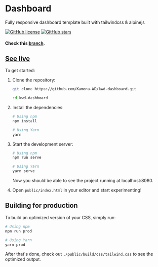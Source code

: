 # Dashboard

Fully responsive dashboard template built with tailwindcss & alpinejs

[![GitHub license](https://img.shields.io/github/license/Kamona-WD/kwd-dashboard)](https://github.com/Kamona-WD/starter-dashboard-layout/blob/main/License.md)
[![GitHub stars](https://img.shields.io/github/stars/Kamona-WD/kwd-dashboard)](https://github.com/Kamona-WD/kwd-dashboard/stargazers)

#### Check this [branch](https://github.com/Kamona-WD/kwd-dashboard/tree/rewrite).

## [See live](https://kamona-wd.github.io/kwd-dashboard/)

To get started:

1. Clone the repository:

   ```bash
   git clone https://github.com/Kamona-WD/kwd-dashboard.git

   cd kwd-dashboard
   ```

2. Install the dependencies:

   ```bash
   # Using npm
   npm install

   # Using Yarn
   yarn
   ```

3. Start the development server:

   ```bash
   # Using npm
   npm run serve

   # Using Yarn
   yarn serve
   ```

   Now you should be able to see the project running at localhost:8080.

4. Open `public/index.html` in your editor and start experimenting!

## Building for production

To build an optimized version of your CSS, simply run:

```bash
# Using npm
npm run prod

# Using Yarn
yarn prod
```

After that's done, check out `./public/build/css/tailwind.css` to see the optimized output.
